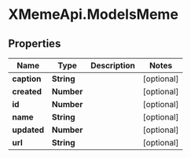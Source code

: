 # XMemeApi.ModelsMeme

## Properties
Name | Type | Description | Notes
------------ | ------------- | ------------- | -------------
**caption** | **String** |  | [optional] 
**created** | **Number** |  | [optional] 
**id** | **Number** |  | [optional] 
**name** | **String** |  | [optional] 
**updated** | **Number** |  | [optional] 
**url** | **String** |  | [optional] 


